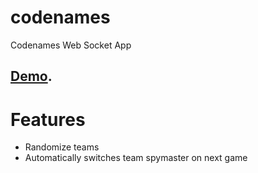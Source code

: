 # codenames
Codenames Web Socket App

## [Demo](https://codenames.netlify.com/).

# Features
* Randomize teams
* Automatically switches team spymaster on next game
